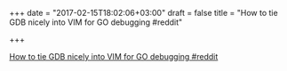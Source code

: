 +++
date = "2017-02-15T18:02:06+03:00"
draft = false
title = "How to tie GDB nicely into VIM for GO debugging  #reddit"

+++

<p><a href="https://t.co/B0fFJyCUav">How to tie GDB nicely into VIM for GO debugging  #reddit</a></p>
